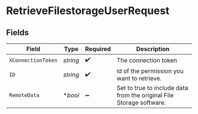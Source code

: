 # RetrieveFilestorageUserRequest


## Fields

| Field                                                                | Type                                                                 | Required                                                             | Description                                                          |
| -------------------------------------------------------------------- | -------------------------------------------------------------------- | -------------------------------------------------------------------- | -------------------------------------------------------------------- |
| `XConnectionToken`                                                   | *string*                                                             | :heavy_check_mark:                                                   | The connection token                                                 |
| `ID`                                                                 | *string*                                                             | :heavy_check_mark:                                                   | id of the permission you want to retrieve.                           |
| `RemoteData`                                                         | **bool*                                                              | :heavy_minus_sign:                                                   | Set to true to include data from the original File Storage software. |